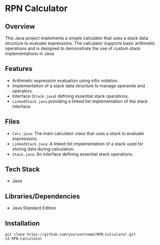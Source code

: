 # RPN Calculator
## Overview
This Java project implements a simple calculator that uses a stack data structure to evaluate expressions. The calculator supports basic arithmetic operations and is designed to demonstrate the use of custom stack implementations in Java.

## Features
- Arithmetic expression evaluation using infix notation.
- Implementation of a stack data structure to manage operands and operators.
- Interface (`Stack.java`) defining essential stack operations.
- `LinkedStack.java` providing a linked list implementation of the stack interface.

## Files
- `Calc.java`: The main calculator class that uses a stack to evaluate expressions.
- `LinkedStack.java`: A linked list implementation of a stack used for storing data during calculation.
- `Stack.java`: An interface defining essential stack operations.

## Tech Stack
- Java

## Libraries/Dependencies
- Java Standard Edition

## Installation
```
git clone https://github.com/yourusername/RPN-Calculator.git
cd RPN-Calculator
```

